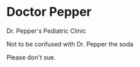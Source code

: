 # Doctor Pepper
Dr. Pepper's Pediatric Clinic

Not to be confused with Dr. Pepper the soda

Please don't sue.
